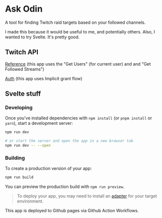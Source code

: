 # Ask Odin
A tool for finding Twitch raid targets based on your followed channels.

I made this because it would be useful to me, and potentially others. Also, I wanted to try Svelte. It's pretty good.

## Twitch API

[Reference](https://dev.twitch.tv/docs/api/reference/) (this app uses the "Get Users" (for current user) and and "Get Followed Streams")

[Auth](https://dev.twitch.tv/docs/authentication/getting-tokens-oauth/) (this app uses Implicit grant flow)

## Svelte stuff

### Developing

Once you've installed dependencies with `npm install` (or `pnpm install` or `yarn`), start a development server:

```bash
npm run dev

# or start the server and open the app in a new browser tab
npm run dev -- --open
```

### Building

To create a production version of your app:

```bash
npm run build
```

You can preview the production build with `npm run preview`.

> To deploy your app, you may need to install an [adapter](https://kit.svelte.dev/docs/adapters) for your target environment.

This app is deployed to Github pages via Github Action Workflows.
